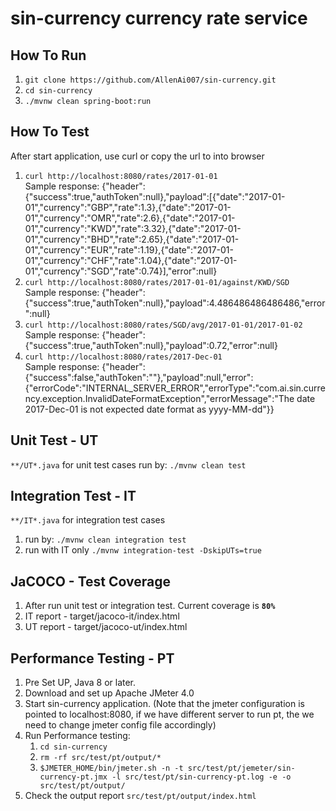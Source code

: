 # sin-currency currency rate service
## How To Run
1. `git clone https://github.com/AllenAi007/sin-currency.git`
2. `cd sin-currency`
3. `./mvnw clean spring-boot:run`
## How To Test
After start application, use curl or copy the url to into browser
1. `curl http://localhost:8080/rates/2017-01-01 `
<br/> Sample response: {"header":{"success":true,"authToken":null},"payload":[{"date":"2017-01-01","currency":"GBP","rate":1.3},{"date":"2017-01-01","currency":"OMR","rate":2.6},{"date":"2017-01-01","currency":"KWD","rate":3.32},{"date":"2017-01-01","currency":"BHD","rate":2.65},{"date":"2017-01-01","currency":"EUR","rate":1.19},{"date":"2017-01-01","currency":"CHF","rate":1.04},{"date":"2017-01-01","currency":"SGD","rate":0.74}],"error":null}
2. `curl http://localhost:8080/rates/2017-01-01/against/KWD/SGD` 
<br/> Sample response: {"header":{"success":true,"authToken":null},"payload":4.486486486486486,"error":null}
3. `curl http://localhost:8080/rates/SGD/avg/2017-01-01/2017-01-02` 
<br/> Sample response: {"header":{"success":true,"authToken":null},"payload":0.72,"error":null}
4. `curl http://localhost:8080/rates/2017-Dec-01` 
<br/> Sample response: {"header":{"success":false,"authToken":""},"payload":null,"error":{"errorCode":"INTERNAL_SERVER_ERROR","errorType":"com.ai.sin.currency.exception.InvalidDateFormatException","errorMessage":"The date 2017-Dec-01 is not expected date format as yyyy-MM-dd"}}
## Unit Test - UT
`**/UT*.java` for unit test cases 
run by: `./mvnw clean test`
## Integration Test - IT
`**/IT*.java` for integration test cases
1. run by: `./mvnw clean integration test` 
2. run with IT only `./mvnw integration-test -DskipUTs=true` 
## JaCOCO - Test Coverage 
1. After run unit test or integration test. Current coverage is **`80%`**
2. IT report - target/jacoco-it/index.html
3. UT report - target/jacoco-ut/index.html
## Performance Testing - PT
1. Pre Set UP, Java 8 or later.
2. Download and set up  Apache JMeter 4.0
3. Start sin-currency application. (Note that the jmeter configuration is pointed to localhost:8080, if we have different server to run pt, the we need to change jmeter config file accordingly)
3. Run Performance testing:
    1. `cd sin-currency`
    2. `rm -rf src/test/pt/output/*`
    3. `$JMETER_HOME/bin/jmeter.sh -n -t src/test/pt/jemeter/sin-currency-pt.jmx -l src/test/pt/sin-currency-pt.log -e -o src/test/pt/output/` 
4. Check the output report `src/test/pt/output/index.html`

